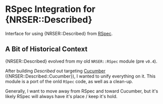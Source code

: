 RSpec Integration for {NRSER::Described}
==============================================================================

Interface for using {NRSER::Described} from [RSpec][].


A Bit of Historical Context
------------------------------------------------------------------------------

{NRSER::Described} evolved from my old `NRSER::RSpec` module (pre `v0.4`).

After building *Described* out targeting [Cucumber][]
({NRSER::Described::Cucumber}), I wanted to unify everything on it. This module
is a port of the onld `RSpec` code, as well as a clean-up.

Generally, I want to move away from RSpec and toward Cucumber, but it's likely
RSpec will always have it's place / keep it's hold.

[Cucumber]: https://cucumber.io/
[RSpec]: http://rspec.info/
